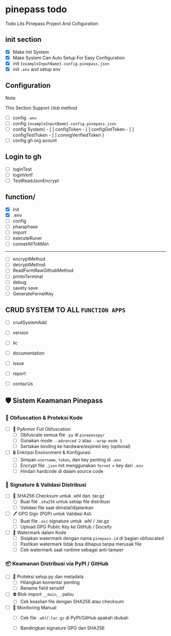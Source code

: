 # pinepass todo

Todo Lits Pinepass Project And Cofiguration

## init section

- [x] Make Init System
- [x] Make System Can Auto Setup For Easy Configuration
- [x] init `{exampleInputName}.config.pinepass.json`
- [x] init `.env` and setup env

## Configuration

>[!NOTE]
>This Section Support `CRUD` method

- [ ] config `.env`
- [ ] config `{exampleInputName}.config.pinepass.json`
- [ ] config System{
        - [ ] configToken
        - [ ] configGetToken
        - [ ] configTestToken
        - [ ] convigVerifiedToken
        }
- [ ] config gh org acount

## Login to gh

- [ ] loginTest
- [ ] loginVerif
- [ ] TestReadJsonEncrypt

## function/

- [x] init
- [x] .env
- [ ] config
- [ ] pharaphase
- [ ] import
- [ ] executeRuner
- [ ] connetAllToMAin

---

- [ ] encryptMethod
- [ ] decryptMethod
- [ ] ReadFormRawGithubMethod
- [ ] printoTerminal
- [ ] debug
- [ ] savety save
- [ ] GenerateFernetKey

## CRUD SYSTEM TO ALL `FUNCTION APPS`

- [ ] crudSystemAdd
- [ ] version
- [ ] lic
- [ ] documentation
- [ ] issue
- [ ] report
- [ ] contacUs


## 🛡️ Sistem Keamanan Pinepass

### 📁 Obfuscation & Proteksi Kode

- [ ] 🔐 PyArmor Full Obfuscation
  - [ ] Obfuscate semua file `.py` di `pinepasspy/`
  - [ ] Gunakan mode `--advanced 2` atau `--wrap-mode 1`
  - [ ] Sertakan binding ke hardware/expired key (optional)

- [ ] 🔒 Enkripsi Environment & Konfigurasi
  - [ ] Simpan `username`, `token`, dan key penting di `.env`
  - [ ] Encrypt file `.json` init menggunakan `fernet` + key dari `.env`
  - [ ] Hindari hardcode di dalam source code

### 🧾 Signature & Validasi Distribusi

- [ ] 🔐 SHA256 Checksum untuk .whl dan .tar.gz
  - [ ] Buat file `.sha256` untuk setiap file distribusi
  - [ ] Validasi file saat diinstal/dijalankan

- [ ] 🖊️ GPG Sign (PGP) untuk Validasi Asli
  - [ ] Buat file `.asc` signature untuk .whl / .tar.gz
  - [ ] Upload GPG Public Key ke GitHub / Docsify

- [ ] 🧬 Watermark dalam Kode
  - [ ] Sisipkan watermark dengan nama `pinepass.id` di bagian obfuscated
  - [ ] Pastikan watermark tidak bisa dihapus tanpa merusak file
  - [ ] Cek watermark saat runtime sebagai anti-tamper

### 📦 Keamanan Distribusi via PyPI / GitHub

- [ ] 🚧 Proteksi setup.py dan metadata
  - [ ] Hilangkan komentar penting
  - [ ] Rename field sensitif

- [ ] ⛔ Blok import `__main__` palsu
  - [ ] Cek keaslian file dengan SHA256 atau checksum

- [ ] 🔎 Monitoring Manual
  - [ ] Cek file `.whl`/`.tar.gz` di PyPI/GitHub apakah diubah
  - [ ] Bandingkan signature GPG dan SHA256

